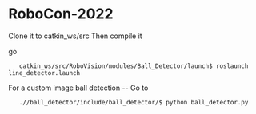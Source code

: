 # RoboCon-2022

Clone it to catkin_ws/src
Then compile it

go 
 
       catkin_ws/src/RoboVision/modules/Ball_Detector/launch$ roslaunch line_detector.launch

For a custom image ball detection -- Go to  
       
       .//ball_detector/include/ball_detector/$ python ball_detector.py
